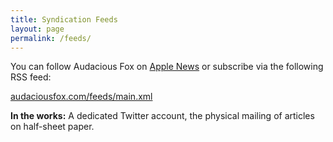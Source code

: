 ```yaml
---
title: Syndication Feeds
layout: page
permalink: /feeds/
---
```


You can follow Audacious Fox on [Apple News](https://apple.news/T7mJio790S96lno9kfkfXPA) or subscribe via the following RSS feed: 

[audaciousfox.com/feeds/main.xml](/feeds/main.xml)

**In the works:** A dedicated Twitter account, the physical mailing of articles on half-sheet paper. 
